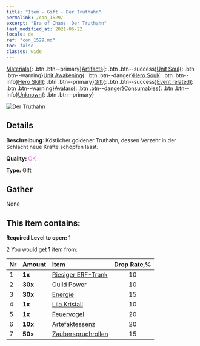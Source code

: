 ```yaml
---
title: "Item - Gift - Der Truthahn"
permalink: /con_1529/
excerpt: "Era of Chaos  Der Truthahn"
last_modified_at: 2021-06-22
locale: de
ref: "con_1529.md"
toc: false
classes: wide
---
```

 [Materials](/ItemsDE/){: .btn .btn--primary}[Artifacts](/ItemsDE/Artifacts/){: .btn .btn--success}[Unit Soul](/ItemsDE/UnitSoul/){: .btn .btn--warning}[Unit Awakening](/ItemsDE/UnitAwakening/){: .btn .btn--danger}[Hero Soul](/ItemsDE/HeroSoul/){: .btn .btn--info}[Hero Skill](/ItemsDE/HeroSkill/){: .btn .btn--primary}[Gift](/ItemsDE/Gift/){: .btn .btn--success}[Event related](/ItemsDE/Events/){: .btn .btn--warning}[Avatars](/ItemsDE/Avatars/){: .btn .btn--danger}[Consumables](/ItemsDE/Consumables/){: .btn .btn--info}[Unknown](/ItemsDE/Unknown/){: .btn .btn--primary}

 ![Der Truthahn](/images/t/i_907143.png)

## Details
 **Beschreibung:** Köstlicher goldener Truthahn, dessen Verzehr in der Schlacht neue Kräfte schöpfen lässt.

 **Quality:** <span style="color: #DA70D6">OK</span>

 **Type:** Gift

## Gather

  None

## This item contains:

 **Required Level to open:** 1

 2 You would get **1** item  from:

  | Nr | Amount |     Item    | Drop Rate,% |
  |:---|:-------|:------------|:---------:|
  | 1 |  **1x** | [Riesiger ERF-Trank](/ItemsDE/con_703/) | 10 | 
  | 2 |  **30x** | Guild Power | 10 | 
  | 3 |  **30x** | [Energie](/ItemsDE/con_900/) | 15 | 
  | 4 |  **1x** | [Lila Kristall](/ItemsDE/con_720/) | 10 | 
  | 5 |  **1x** | [Feuervogel](/ItemsDE/unt_268/) | 20 | 
  | 6 |  **10x** | [Artefaktessenz](/ItemsDE/con_905/) | 20 | 
  | 7 |  **50x** | [Zauberspruchrollen](/ItemsDE/con_694/) | 15 | 
